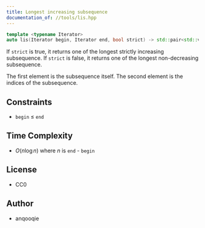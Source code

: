 ```yaml
---
title: Longest increasing subsequence
documentation_of: //tools/lis.hpp
---
```


```cpp
template <typename Iterator>
auto lis(Iterator begin, Iterator end, bool strict) -> std::pair<std::vector<std::decay_t<decltype(*begin)>>, std::vector<std::size_t>>;
```

If `strict` is true, it returns one of the longest strictly increasing subsequence.
If `strict` is false, it returns one of the longest non-decreasing subsequence.

The first element is the subsequence itself.
The second element is the indices of the subsequence.

## Constraints
- `begin` $\leq$ `end`

## Time Complexity
- $O(n \log n)$ where $n$ is `end` - `begin`

## License
- CC0

## Author
- anqooqie

